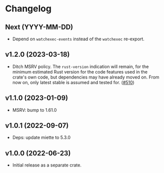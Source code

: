 # Changelog

## Next (YYYY-MM-DD)

- Depend on `watchexec-events` instead of the `watchexec` re-export.

## v1.2.0 (2023-03-18)

- Ditch MSRV policy. The `rust-version` indication will remain, for the minimum estimated Rust version for the code features used in the crate's own code, but dependencies may have already moved on. From now on, only latest stable is assumed and tested for. ([#510](https://github.com/watchexec/watchexec/pull/510))

## v1.1.0 (2023-01-09)

- MSRV: bump to 1.61.0

## v1.0.1 (2022-09-07)

- Deps: update miette to 5.3.0

## v1.0.0 (2022-06-23)

- Initial release as a separate crate.

